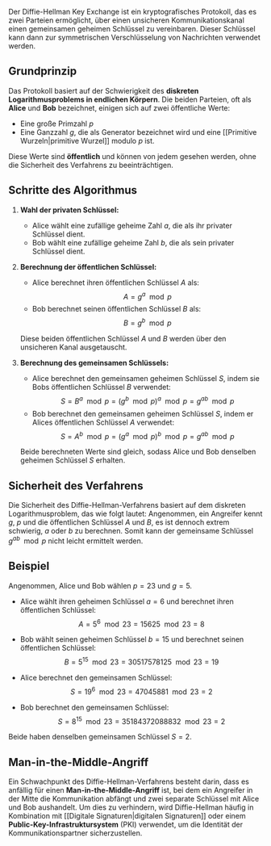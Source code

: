 Der Diffie-Hellman Key Exchange ist ein kryptografisches Protokoll, das es zwei Parteien ermöglicht, über einen unsicheren Kommunikationskanal einen gemeinsamen geheimen Schlüssel zu vereinbaren. Dieser Schlüssel kann dann zur symmetrischen Verschlüsselung von Nachrichten verwendet werden.

## Grundprinzip

Das Protokoll basiert auf der Schwierigkeit des **diskreten Logarithmusproblems in endlichen Körpern**. Die beiden Parteien, oft als **Alice** und **Bob** bezeichnet, einigen sich auf zwei öffentliche Werte:

- Eine große Primzahl $p$
- Eine Ganzzahl $g$, die als Generator bezeichnet wird und eine [[Primitive Wurzeln|primitive Wurzel]] modulo $p$ ist. 

Diese Werte sind **öffentlich** und können von jedem gesehen werden, ohne die Sicherheit des Verfahrens zu beeinträchtigen.
## Schritte des Algorithmus

1. **Wahl der privaten Schlüssel:**
   - Alice wählt eine zufällige geheime Zahl $a$, die als ihr privater Schlüssel dient.
   - Bob wählt eine zufällige geheime Zahl $b$, die als sein privater Schlüssel dient.

2. **Berechnung der öffentlichen Schlüssel:**
   - Alice berechnet ihren öffentlichen Schlüssel $A$ als:
     $$ A = g^a \mod p $$
   - Bob berechnet seinen öffentlichen Schlüssel $B$ als:
     $$ B = g^b \mod p $$

   Diese beiden öffentlichen Schlüssel $A$ und $B$ werden über den unsicheren Kanal ausgetauscht.

3. **Berechnung des gemeinsamen Schlüssels:**
   - Alice berechnet den gemeinsamen geheimen Schlüssel $S$, indem sie Bobs öffentlichen Schlüssel $B$ verwendet:
     $$ S = B^a \mod p = (g^b \mod p)^a \mod p = g^{ab} \mod p $$
   - Bob berechnet den gemeinsamen geheimen Schlüssel $S$, indem er Alices öffentlichen Schlüssel $A$ verwendet:
     $$ S = A^b \mod p = (g^a \mod p)^b \mod p = g^{ab} \mod p $$

   Beide berechneten Werte sind gleich, sodass Alice und Bob denselben geheimen Schlüssel $S$ erhalten.

## Sicherheit des Verfahrens

Die Sicherheit des Diffie-Hellman-Verfahrens basiert auf dem diskreten Logarithmusproblem, das wie folgt lautet: Angenommen, ein Angreifer kennt $g$, $p$ und die öffentlichen Schlüssel $A$ und $B$, es ist dennoch extrem schwierig, $a$ oder $b$ zu berechnen. Somit kann der gemeinsame Schlüssel $g^{ab} \mod p$ nicht leicht ermittelt werden.

## Beispiel

Angenommen, Alice und Bob wählen $p = 23$ und $g = 5$.
- Alice wählt ihren geheimen Schlüssel $a = 6$ und berechnet ihren öffentlichen Schlüssel:
  $$ A = 5^6 \mod 23 = 15625 \mod 23 = 8 $$
- Bob wählt seinen geheimen Schlüssel $b = 15$ und berechnet seinen öffentlichen Schlüssel:
  $$ B = 5^{15} \mod 23 = 30517578125 \mod 23 = 19 $$

- Alice berechnet den gemeinsamen Schlüssel:
  $$ S = 19^6 \mod 23 = 47045881 \mod 23 = 2 $$
- Bob berechnet den gemeinsamen Schlüssel:
  $$ S = 8^{15} \mod 23 = 35184372088832 \mod 23 = 2 $$

Beide haben denselben gemeinsamen Schlüssel $S = 2$.

## Man-in-the-Middle-Angriff

Ein Schwachpunkt des Diffie-Hellman-Verfahrens besteht darin, dass es anfällig für einen **Man-in-the-Middle-Angriff** ist, bei dem ein Angreifer in der Mitte die Kommunikation abfängt und zwei separate Schlüssel mit Alice und Bob aushandelt. 
Um dies zu verhindern, wird Diffie-Hellman häufig in Kombination mit [[Digitale Signaturen|digitalen Signaturen]] oder einem **Public-Key-Infrastruktursystem** (PKI) verwendet, um die Identität der Kommunikationspartner sicherzustellen.
